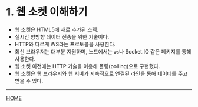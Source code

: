 # 1. 웹 소켓 이해하기

- 웹 소켓은 HTML5에 새로 추가된 스펙.
- 실시간 양방향 데이터 전송을 위한 기술이다.
- HTTP와 다르게 WS라는 프로토콜을 사용한다.
- 최신 브라우저는 대부분 지원하며, 노드에서는 `ws`나 Socket.IO 같은 페키지를 통해 사용한다.
- 웹 소켓 이전에는 HTTP 기술을 이용해 폴링(polling)으로 구현했다.
- 웹 소켓은 웹 브라우저와 웹 서버가 지속적으로 연결된 라인을 통해 데이터를 주고 받을 수 있다.

-----
[HOME](./index.md)